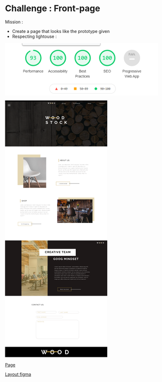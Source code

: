 # Challenge : Front-page

Mission :

- Create a page that looks like the prototype given
- Respecting lightouse : 

![lightouse](Lightouse.PNG)

![model](public/woodStock.png)


[Page](https://zakariaselassi.github.io/wood-page/)

[Layout figma ](https://www.figma.com/proto/fB6MeHVqXD5Gd9qzMPpzOc/WoodSock?node-id=0%3A2&scaling=min-zoom)
